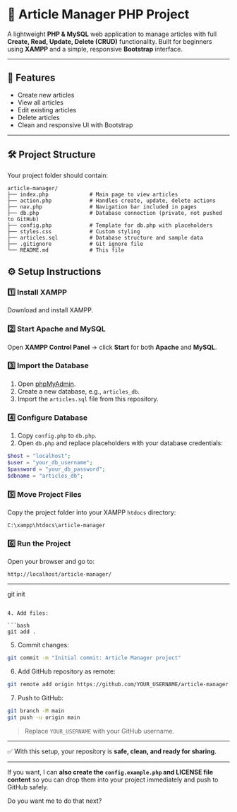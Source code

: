 
# 📝 Article Manager PHP Project

A lightweight **PHP & MySQL** web application to manage articles with full **Create, Read, Update, Delete (CRUD)** functionality.
Built for beginners using **XAMPP** and a simple, responsive **Bootstrap** interface.

---

## 📌 Features

* Create new articles
* View all articles
* Edit existing articles
* Delete articles
* Clean and responsive UI with Bootstrap

---

## 🛠️ Project Structure

Your project folder should contain:

```
article-manager/
├── index.php             # Main page to view articles
├── action.php            # Handles create, update, delete actions
├── nav.php               # Navigation bar included in pages
├── db.php                # Database connection (private, not pushed to GitHub)
├── config.php            # Template for db.php with placeholders
├── styles.css            # Custom styling
├── articles.sql          # Database structure and sample data
├── .gitignore            # Git ignore file
└── README.md             # This file
```

## ⚙️ Setup Instructions

### 1️⃣ Install XAMPP

Download and install XAMPP.

### 2️⃣ Start Apache and MySQL

Open **XAMPP Control Panel** → click **Start** for both **Apache** and **MySQL**.

### 3️⃣ Import the Database

1. Open [phpMyAdmin](http://localhost/phpmyadmin).
2. Create a new database, e.g., `articles_db`.
3. Import the `articles.sql` file from this repository.

### 4️⃣ Configure Database

1. Copy `config.php` to `db.php`.
2. Open `db.php` and replace placeholders with your database credentials:

```php
$host = "localhost";
$user = "your_db_username";
$password = "your_db_password";
$dbname = "articles_db";
```

### 5️⃣ Move Project Files

Copy the project folder into your XAMPP `htdocs` directory:

```
C:\xampp\htdocs\article-manager
```

### 6️⃣ Run the Project

Open your browser and go to:

```
http://localhost/article-manager/
```

---

git init
```

4. Add files:

```bash
git add .
```

5. Commit changes:

```bash
git commit -m "Initial commit: Article Manager project"
```

6. Add GitHub repository as remote:

```bash
git remote add origin https://github.com/YOUR_USERNAME/article-manager.git
```

7. Push to GitHub:

```bash
git branch -M main
git push -u origin main
```

> Replace `YOUR_USERNAME` with your GitHub username.

---

✅ With this setup, your repository is **safe, clean, and ready for sharing**.

---

If you want, I can **also create the `config.example.php` and LICENSE file content** so you can drop them into your project immediately and push to GitHub safely.

Do you want me to do that next?
